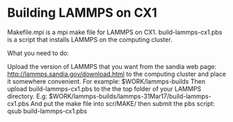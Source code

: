 # Building LAMMPS on CX1

Makefile.mpi is a mpi make file for LAMMPS on CX1.
build-lammps-cx1.pbs is a script that installs LAMMPS on the computing cluster.

What you need to do:

Upload the version of LAMMPS that you want from the sandia web page:
http://lammps.sandia.gov/download.html
to the computing cluster and place it somewhere convenient. For example:
$WORK/lammps-builds
Then upload build-lammps-cx1.pbs to the the top folder of your LAMMPS directory. E.g:
$WORK/lammps-builds/lammps-31Mar17/build-lammps-cx1.pbs
And put the make file into scr/MAKE/ then submit the pbs script:
qsub build-lammps-cx1.pbs
